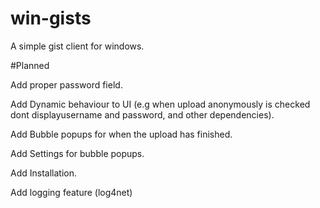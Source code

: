 win-gists
=========

A simple gist client for windows. 

#Planned

Add proper password field.

Add Dynamic behaviour to UI (e.g when upload anonymously is checked dont displayusername and password, and other dependencies). 

Add Bubble popups for when the upload has finished. 

Add Settings for bubble popups.

Add Installation. 

Add logging feature (log4net)
